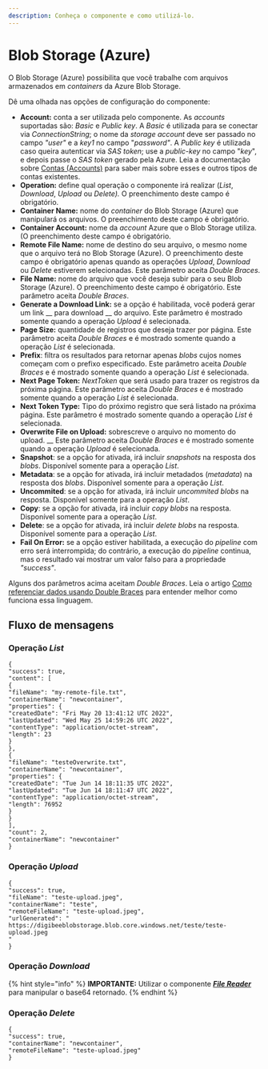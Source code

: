 ```yaml
---
description: Conheça o componente e como utilizá-lo.
---
```


# Blob Storage (Azure)

O Blob Storage (Azure) possibilita que você trabalhe com arquivos armazenados em _containers_ da Azure Blob Storage.

Dê uma olhada nas opções de configuração do componente:

* **Account:** conta a ser utilizada pelo componente. As _accounts_ suportadas são: _Basic_ e _Public key_. A _Basic_ é utilizada para se conectar via _ConnectionString_; o nome da _storage account_ deve ser passado no campo _"user"_ e a _key1_ no campo "_password"_. A _Public key_ é utilizada caso queira autenticar via _SAS token_; use a _public-key_ no campo "_key_", e depois passe o _SAS token_ gerado pela Azure. Leia a documentação sobre [Contas (Accounts)](../../configurations/contas-accounts/) para saber mais sobre esses e outros tipos de contas existentes.
* **Operation:** define qual operação o componente irá realizar (_List_, _Download_, _Upload_ ou _Delete)._ O preenchimento deste campo é obrigatório.
* **Container Name:** nome do _container_ do Blob Storage (Azure) que manipulará os arquivos. O preenchimento deste campo é obrigatório.
* **Container Account:** nome da _account_ Azure que o Blob Storage utiliza. (O preenchimento deste campo é obrigatório.
* **Remote File Name:** nome de destino do seu arquivo, o mesmo nome que o arquivo terá no Blob Storage (Azure). O preenchimento deste campo é obrigatório apenas quando as operações _Upload_, _Download_ ou _Delete_ estiverem selecionadas. Este parâmetro aceita _Double Braces_.
* **File Name:** nome do arquivo que você deseja subir para o seu Blob Storage (Azure). O preenchimento deste campo é obrigatório. Este parâmetro aceita _Double Braces_.
* **Generate a Download Link:** se a opção é habilitada, você poderá gerar um link __ para download __ do arquivo. Este parâmetro é mostrado somente quando a operação _Upload_ é selecionada.
* **Page Size:** quantidade de registros que deseja trazer por página. Este parâmetro aceita _Double Braces_ e é mostrado somente quando a operação _List_ é selecionada.
* **Prefix**: filtra os resultados para retornar apenas _blobs_ cujos nomes começam com o prefixo especificado. Este parâmetro aceita _Double Braces_ e é mostrado somente quando a operação _List_ é selecionada.
* **Next Page Token:** _NextToken_ que será usado para trazer os registros da próxima página. Este parâmetro aceita _Double Braces_ e é mostrado somente quando a operação _List_ é selecionada.
* **Next Token Type:** Tipo do próximo registro que será listado na próxima página. Este parâmetro é mostrado somente quando a operação _List_ é selecionada.
* **Overwrite File on Upload:** sobrescreve o arquivo no momento do upload. __ Este parâmetro aceita _Double Braces_ e é mostrado somente quando a operação _Upload_ é selecionada.
* **Snapshot**: se a opção for ativada, irá incluir _snapshots_ na resposta dos _blobs_. Disponível somente para a operação _List_.
* **Metadata**: se a opção for ativada, irá incluir metadados (_metadata_) na resposta dos _blobs_. Disponível somente para a operação _List_.
* **Uncommited**: se a opção for ativada, irá incluir _uncommited blobs_ na resposta. Disponível somente para a operação _List_.
* **Copy**: se a opção for ativada, irá incluir _copy blobs_ na resposta. Disponível somente para a operação _List_.
* **Delete**: se a opção for ativada, irá incluir _delete blobs_ na resposta. Disponível somente para a operação _List_.
* **Fail On Error:**  se a opção estiver habilitada, a execução do _pipeline_ com erro será interrompida; do contrário, a execução do _pipeline_ continua, mas o resultado vai mostrar um valor falso para a propriedade _"success"_.

Alguns dos parâmetros acima aceitam _Double Braces_. Leia o artigo [Como referenciar dados usando Double Braces](../../build/double-braces/como-referenciar-dados-usando-double-braces.md) para entender melhor como funciona essa linguagem.

## **Fluxo de mensagens** <a href="#h_721d00c487" id="h_721d00c487"></a>

### Operação _List_ <a href="#h_f1ad5045a4" id="h_f1ad5045a4"></a>

```
{
"success": true,
"content": [
{
"fileName": "my-remote-file.txt",
"containerName": "newcontainer",
"properties": {
"createdDate": "Fri May 20 13:41:12 UTC 2022",
"lastUpdated": "Wed May 25 14:59:26 UTC 2022",
"contentType": "application/octet-stream",
"length": 23
}
},
{
"fileName": "testeOverwrite.txt",
"containerName": "newcontainer",
"properties": {
"createdDate": "Tue Jun 14 18:11:35 UTC 2022",
"lastUpdated": "Tue Jun 14 18:11:47 UTC 2022",
"contentType": "application/octet-stream",
"length": 76952
}
}
],
"count": 2,
"containerName": "newcontainer"
}
```

### Operação _Upload_ <a href="#h_adcada8305" id="h_adcada8305"></a>

```
{
"success": true,
"fileName": "teste-upload.jpeg",
"containerName": "teste",
"remoteFileName": "teste-upload.jpeg",
"urlGenerated": "
https://digibeeblobstorage.blob.core.windows.net/teste/teste-upload.jpeg
"
}
```

### Operação _Download_ <a href="#h_31719736bb" id="h_31719736bb"></a>

{% hint style="info" %}
**IMPORTANTE:** Utilizar o componente [_**File Reader**_](../files/file-reader.md) para manipular o base64 retornado.
{% endhint %}

### Operação _Delete_ <a href="#h_30beadc363" id="h_30beadc363"></a>

```
{
"success": true,
"containerName": "newcontainer",
"remoteFileName": "teste-upload.jpeg"
}
```
